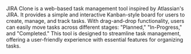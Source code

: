 JIRA Clone is a web-based task management tool inspired by Atlassian's JIRA. It provides a simple and interactive Kanban-style board for users to create, manage, and track tasks. With drag-and-drop functionality, users can easily move tasks across different stages: "Planned," "In-Progress," and "Completed." This tool is designed to streamline task management, offering a user-friendly experience with essential features for organizing tasks.
